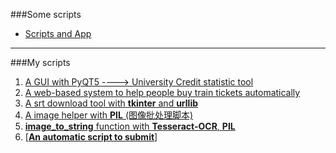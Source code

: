 ###Some scripts
* [Scripts and App](#my-scripts)

- - -

###My scripts
1. [A GUI with PyQT5 ----> University Credit statistic tool](https://github.com/zpoint/Python/tree/master/szx_tool)
2. [A web-based system to help people buy train tickets automatically](https://github.com/zpoint/Python/tree/master/train_spider)
3. [A srt download tool with **tkinter** and **urllib**](https://github.com/zpoint/Python/tree/master/srt%20download)
4. [A image helper with **PIL** (图像批处理脚本)](https://github.com/zpoint/Python/blob/master/cut_img)
5. [**image_to_string** function with **Tesseract-OCR**, **PIL**](https://github.com/zpoint/Python/blob/master/image_to_string.py)
6. [[**An automatic script to submit**](https://github.com/zpoint/Python/blob/master/submit_script)]
